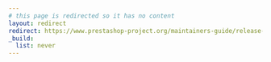 ```yaml
---
# this page is redirected so it has no content
layout: redirect
redirect: https://www.prestashop-project.org/maintainers-guide/release-a-native-PS-module/
_build:
  list: never
---
```

